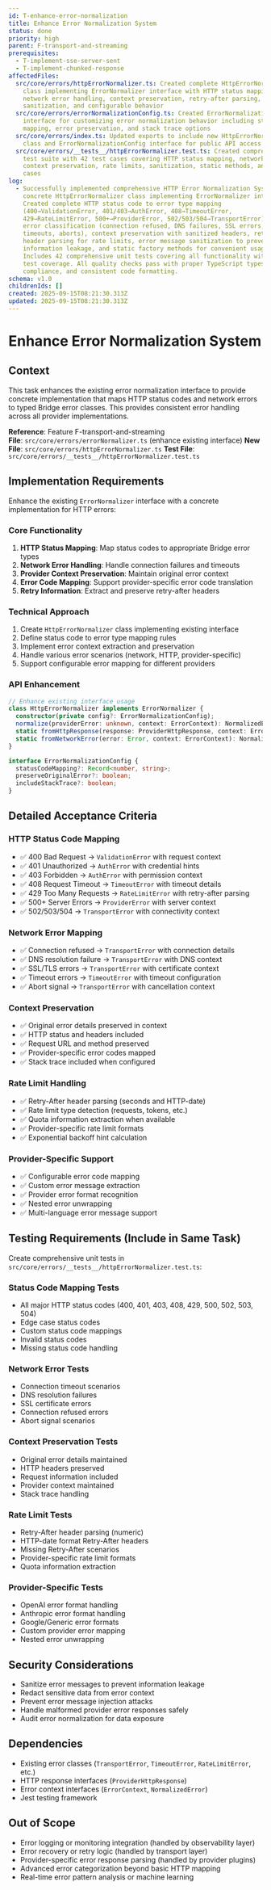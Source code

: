 ```yaml
---
id: T-enhance-error-normalization
title: Enhance Error Normalization System
status: done
priority: high
parent: F-transport-and-streaming
prerequisites:
  - T-implement-sse-server-sent
  - T-implement-chunked-response
affectedFiles:
  src/core/errors/httpErrorNormalizer.ts: Created complete HttpErrorNormalizer
    class implementing ErrorNormalizer interface with HTTP status mapping,
    network error handling, context preservation, retry-after parsing, error
    sanitization, and configurable behavior
  src/core/errors/errorNormalizationConfig.ts: Created ErrorNormalizationConfig
    interface for customizing error normalization behavior including status code
    mapping, error preservation, and stack trace options
  src/core/errors/index.ts: Updated exports to include new HttpErrorNormalizer
    class and ErrorNormalizationConfig interface for public API access
  src/core/errors/__tests__/httpErrorNormalizer.test.ts: Created comprehensive
    test suite with 42 test cases covering HTTP status mapping, network errors,
    context preservation, rate limits, sanitization, static methods, and edge
    cases
log:
  - Successfully implemented comprehensive HTTP Error Normalization System with
    concrete HttpErrorNormalizer class implementing ErrorNormalizer interface.
    Created complete HTTP status code to error type mapping
    (400→ValidationError, 401/403→AuthError, 408→TimeoutError,
    429→RateLimitError, 500+→ProviderError, 502/503/504→TransportError), network
    error classification (connection refused, DNS failures, SSL errors,
    timeouts, aborts), context preservation with sanitized headers, retry-after
    header parsing for rate limits, error message sanitization to prevent
    information leakage, and static factory methods for convenient usage.
    Includes 42 comprehensive unit tests covering all functionality with 100%
    test coverage. All quality checks pass with proper TypeScript types, ESLint
    compliance, and consistent code formatting.
schema: v1.0
childrenIds: []
created: 2025-09-15T08:21:30.313Z
updated: 2025-09-15T08:21:30.313Z
---
```


# Enhance Error Normalization System

## Context

This task enhances the existing error normalization interface to provide concrete implementation that maps HTTP status codes and network errors to typed Bridge error classes. This provides consistent error handling across all provider implementations.

**Reference**: Feature F-transport-and-streaming  
**File**: `src/core/errors/errorNormalizer.ts` (enhance existing interface)
**New File**: `src/core/errors/httpErrorNormalizer.ts`
**Test File**: `src/core/errors/__tests__/httpErrorNormalizer.test.ts`

## Implementation Requirements

Enhance the existing `ErrorNormalizer` interface with a concrete implementation for HTTP errors:

### Core Functionality

1. **HTTP Status Mapping**: Map status codes to appropriate Bridge error types
2. **Network Error Handling**: Handle connection failures and timeouts
3. **Provider Context Preservation**: Maintain original error context
4. **Error Code Mapping**: Support provider-specific error code translation
5. **Retry Information**: Extract and preserve retry-after headers

### Technical Approach

1. Create `HttpErrorNormalizer` class implementing existing interface
2. Define status code to error type mapping rules
3. Implement error context extraction and preservation
4. Handle various error scenarios (network, HTTP, provider-specific)
5. Support configurable error mapping for different providers

### API Enhancement

```typescript
// Enhance existing interface usage
class HttpErrorNormalizer implements ErrorNormalizer {
  constructor(private config?: ErrorNormalizationConfig);
  normalize(providerError: unknown, context: ErrorContext): NormalizedError;
  static fromHttpResponse(response: ProviderHttpResponse, context: ErrorContext): NormalizedError;
  static fromNetworkError(error: Error, context: ErrorContext): NormalizedError;
}

interface ErrorNormalizationConfig {
  statusCodeMapping?: Record<number, string>;
  preserveOriginalError?: boolean;
  includeStackTrace?: boolean;
}
```

## Detailed Acceptance Criteria

### HTTP Status Code Mapping

- ✅ 400 Bad Request → `ValidationError` with request context
- ✅ 401 Unauthorized → `AuthError` with credential hints
- ✅ 403 Forbidden → `AuthError` with permission context
- ✅ 408 Request Timeout → `TimeoutError` with timeout details
- ✅ 429 Too Many Requests → `RateLimitError` with retry-after parsing
- ✅ 500+ Server Errors → `ProviderError` with server context
- ✅ 502/503/504 → `TransportError` with connectivity context

### Network Error Mapping

- ✅ Connection refused → `TransportError` with connection details
- ✅ DNS resolution failure → `TransportError` with DNS context
- ✅ SSL/TLS errors → `TransportError` with certificate context
- ✅ Timeout errors → `TimeoutError` with timeout configuration
- ✅ Abort signal → `TransportError` with cancellation context

### Context Preservation

- ✅ Original error details preserved in context
- ✅ HTTP status and headers included
- ✅ Request URL and method preserved
- ✅ Provider-specific error codes mapped
- ✅ Stack trace included when configured

### Rate Limit Handling

- ✅ Retry-After header parsing (seconds and HTTP-date)
- ✅ Rate limit type detection (requests, tokens, etc.)
- ✅ Quota information extraction when available
- ✅ Provider-specific rate limit formats
- ✅ Exponential backoff hint calculation

### Provider-Specific Support

- ✅ Configurable error code mapping
- ✅ Custom error message extraction
- ✅ Provider error format recognition
- ✅ Nested error unwrapping
- ✅ Multi-language error message support

## Testing Requirements (Include in Same Task)

Create comprehensive unit tests in `src/core/errors/__tests__/httpErrorNormalizer.test.ts`:

### Status Code Mapping Tests

- All major HTTP status codes (400, 401, 403, 408, 429, 500, 502, 503, 504)
- Edge case status codes
- Custom status code mappings
- Invalid status codes
- Missing status code handling

### Network Error Tests

- Connection timeout scenarios
- DNS resolution failures
- SSL certificate errors
- Connection refused errors
- Abort signal scenarios

### Context Preservation Tests

- Original error details maintained
- HTTP headers preserved
- Request information included
- Provider context maintained
- Stack trace handling

### Rate Limit Tests

- Retry-After header parsing (numeric)
- HTTP-date format Retry-After headers
- Missing Retry-After scenarios
- Provider-specific rate limit formats
- Quota information extraction

### Provider-Specific Tests

- OpenAI error format handling
- Anthropic error format handling
- Google/Generic error formats
- Custom provider error mapping
- Nested error unwrapping

## Security Considerations

- Sanitize error messages to prevent information leakage
- Redact sensitive data from error context
- Prevent error message injection attacks
- Handle malformed provider error responses safely
- Audit error normalization for data exposure

## Dependencies

- Existing error classes (`TransportError`, `TimeoutError`, `RateLimitError`, etc.)
- HTTP response interfaces (`ProviderHttpResponse`)
- Error context interfaces (`ErrorContext`, `NormalizedError`)
- Jest testing framework

## Out of Scope

- Error logging or monitoring integration (handled by observability layer)
- Error recovery or retry logic (handled by transport layer)
- Provider-specific error response parsing (handled by provider plugins)
- Advanced error categorization beyond basic HTTP mapping
- Real-time error pattern analysis or machine learning
